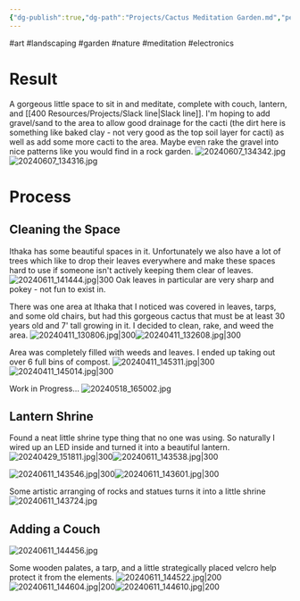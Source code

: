 ```yaml
---
{"dg-publish":true,"dg-path":"Projects/Cactus Meditation Garden.md","permalink":"/projects/cactus-meditation-garden/"}
---
```


#art #landscaping #garden #nature #meditation #electronics 
# Result
A gorgeous little space to sit in and meditate, complete with couch, lantern, and [[400 Resources/Projects/Slack line\|Slack line]]. I'm hoping to add gravel/sand to the area to allow good drainage for the cacti (the dirt here is something like baked clay - not very good as the top soil layer for cacti) as well as add some more cacti to the area. Maybe even rake the gravel into nice patterns like you would find in a rock garden. 
![20240607_134342.jpg](/img/user/20240607_134342.jpg)
![20240607_134316.jpg](/img/user/20240607_134316.jpg)
# Process

## Cleaning the Space
Ithaka has some beautiful spaces in it. Unfortunately we also have a lot of trees which like to drop their leaves everywhere and make these spaces hard to use if someone isn't actively keeping them clear of leaves. 
![20240611_141444.jpg|300](/img/user/20240611_141444.jpg)
Oak leaves in particular are very sharp and pokey - not fun to exist in. 

There was one area at Ithaka that I noticed was covered in leaves, tarps, and some old chairs, but had this gorgeous cactus that must be at least 30 years old and 7' tall growing in it. I decided to clean, rake, and weed the area. 
![20240411_130806.jpg|300](/img/user/20240411_130806.jpg)![20240411_132608.jpg|300](/img/user/20240411_132608.jpg)

Area was completely filled with weeds and leaves. I ended up taking out over 6 full bins of compost.
![20240411_145311.jpg|300](/img/user/20240411_145311.jpg)![20240411_145014.jpg|300](/img/user/20240411_145014.jpg)

Work in Progress…
![20240518_165002.jpg](/img/user/20240518_165002.jpg)
## Lantern Shrine
Found a neat little shrine type thing that no one was using. So naturally I wired up an LED inside and turned it into a beautiful lantern.
![20240429_151811.jpg|300](/img/user/20240429_151811.jpg)![20240611_143538.jpg|300](/img/user/20240611_143538.jpg)

![20240611_143546.jpg|300](/img/user/20240611_143546.jpg)![20240611_143601.jpg|300](/img/user/20240611_143601.jpg)

Some artistic arranging of rocks and statues turns it into a little shrine
![20240611_143724.jpg](/img/user/20240611_143724.jpg)

## Adding a Couch
![20240611_144456.jpg](/img/user/20240611_144456.jpg)

Some wooden palates, a tarp, and a little strategically placed velcro help protect it from the elements.
![20240611_144522.jpg|200](/img/user/20240611_144522.jpg)![20240611_144604.jpg|200](/img/user/20240611_144604.jpg)![20240611_144610.jpg|200](/img/user/20240611_144610.jpg)